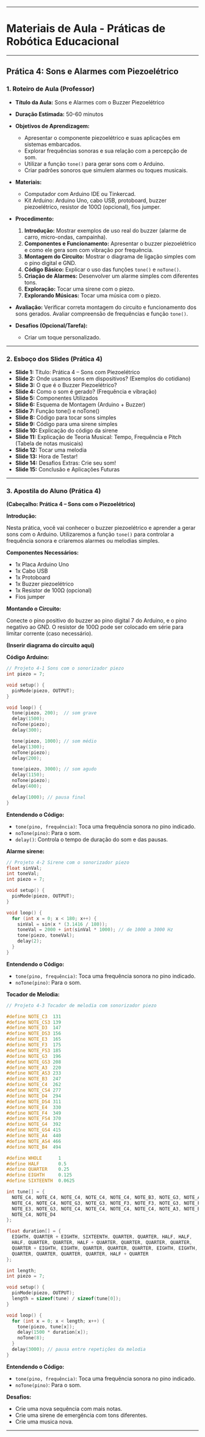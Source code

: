 
---

# Materiais de Aula - Práticas de Robótica Educacional

---

## Prática 4: Sons e Alarmes com Piezoelétrico

### 1. Roteiro de Aula (Professor)

* **Título da Aula:** Sons e Alarmes com o Buzzer Piezoelétrico
* **Duração Estimada:** 50-60 minutos
* **Objetivos de Aprendizagem:**

  * Apresentar o componente piezoelétrico e suas aplicações em sistemas embarcados.
  * Explorar frequências sonoras e sua relação com a percepção de som.
  * Utilizar a função `tone()` para gerar sons com o Arduino.
  * Criar padrões sonoros que simulem alarmes ou toques musicais.
* **Materiais:**

  * Computador com Arduino IDE ou Tinkercad.
  * Kit Arduino: Arduino Uno, cabo USB, protoboard, buzzer piezoelétrico, resistor de 100Ω (opcional), fios jumper.
* **Procedimento:**

  1. **Introdução:** Mostrar exemplos de uso real do buzzer (alarme de carro, micro-ondas, campainha).
  2. **Componentes e Funcionamento:** Apresentar o buzzer piezoelétrico e como ele gera som com vibração por frequência.
  3. **Montagem do Circuito:** Mostrar o diagrama de ligação simples com o pino digital e GND.
  4. **Código Básico:** Explicar o uso das funções `tone()` e `noTone()`.
  5. **Criação de Alarmes:** Desenvolver um alarme simples com diferentes tons.
  6. **Exploração:** Tocar uma sirene com o piezo.
  7. **Explorando Músicas:** Tocar uma música com o piezo.
* **Avaliação:** Verificar correta montagem do circuito e funcionamento dos sons gerados. Avaliar compreensão de frequências e função `tone()`.
* **Desafios (Opcional/Tarefa):**

  * Criar um toque personalizado.

---

### 2. Esboço dos Slides (Prática 4)

* **Slide 1:** Título: Prática 4 – Sons com Piezoelétrico
* **Slide 2:** Onde usamos sons em dispositivos? (Exemplos do cotidiano)
* **Slide 3:** O que é o Buzzer Piezoelétrico?
* **Slide 4:** Como o som é gerado? (Frequência e vibração)
* **Slide 5:** Componentes Utilizados
* **Slide 6:** Esquema de Montagem (Arduino + Buzzer)
* **Slide 7:** Função tone() e noTone()
* **Slide 8:** Código para tocar sons simples
* **Slide 9:** Código para uma sirene simples
* **Slide 10:** Explicação do código da sirene
* **Slide 11:** Explicação de Teoria Musical: Tempo, Frequência e Pitch (Tabela de notas musicais)
* **Slide 12:** Tocar uma melodia
* **Slide 13:** Hora de Testar!
* **Slide 14:** Desafios Extras: Crie seu som!
* **Slide 15:** Conclusão e Aplicações Futuras

---

### 3. Apostila do Aluno (Prática 4)

**(Cabeçalho: Prática 4 – Sons com o Piezoelétrico)**

**Introdução:**

Nesta prática, você vai conhecer o buzzer piezoelétrico e aprender a gerar sons com o Arduino. Utilizaremos a função `tone()` para controlar a frequência sonora e criaremos alarmes ou melodias simples.

**Componentes Necessários:**

* 1x Placa Arduino Uno
* 1x Cabo USB
* 1x Protoboard
* 1x Buzzer piezoelétrico
* 1x Resistor de 100Ω (opcional)
* Fios jumper

**Montando o Circuito:**

Conecte o pino positivo do buzzer ao pino digital 7 do Arduino, e o pino negativo ao GND. O resistor de 100Ω pode ser colocado em série para limitar corrente (caso necessário).

**(Inserir diagrama do circuito aqui)**

**Código Arduino:**

```cpp
// Projeto 4-1 Sons com o sonorizador piezo
int piezo = 7;

void setup() {
  pinMode(piezo, OUTPUT);
}

void loop() {
  tone(piezo, 200);  // som grave
  delay(1500);
  noTone(piezo);
  delay(300);

  tone(piezo, 1000); // som médio
  delay(1300);
  noTone(piezo);
  delay(200);

  tone(piezo, 3000); // som agudo
  delay(1150);
  noTone(piezo);
  delay(400);

  delay(1000); // pausa final
}
```

**Entendendo o Código:**

* `tone(pino, frequência)`: Toca uma frequência sonora no pino indicado.
* `noTone(pino)`: Para o som.
* `delay()`: Controla o tempo de duração do som e das pausas.

**Alarme sirene:**

```cpp
// Projeto 4-2 Sirene com o sonorizador piezo
float sinVal;
int toneVal;
int piezo = 7;

void setup() {
  pinMode(piezo, OUTPUT);
}

void loop() {
  for (int x = 0; x < 180; x++) {
    sinVal = sin(x * (3.1416 / 180));
    toneVal = 2000 + int(sinVal * 1000); // de 1000 a 3000 Hz
    tone(piezo, toneVal);
    delay(2);
  }
}
```
**Entendendo o Código:**

* `tone(pino, frequência)`: Toca uma frequência sonora no pino indicado.
* `noTone(pino)`: Para o som.

**Tocador de Melodia:**

```cpp
// Projeto 4-3 Tocador de melodia com sonorizador piezo

#define NOTE_C3  131
#define NOTE_CS3 139
#define NOTE_D3  147
#define NOTE_DS3 156
#define NOTE_E3  165
#define NOTE_F3  175
#define NOTE_FS3 185
#define NOTE_G3  196
#define NOTE_GS3 208
#define NOTE_A3  220
#define NOTE_AS3 233
#define NOTE_B3  247
#define NOTE_C4  262
#define NOTE_CS4 277
#define NOTE_D4  294
#define NOTE_DS4 311
#define NOTE_E4  330
#define NOTE_F4  349
#define NOTE_FS4 370
#define NOTE_G4  392
#define NOTE_GS4 415
#define NOTE_A4  440
#define NOTE_AS4 466
#define NOTE_B4  494

#define WHOLE      1
#define HALF       0.5
#define QUARTER    0.25
#define EIGHTH     0.125
#define SIXTEENTH  0.0625

int tune[] = {
  NOTE_C4, NOTE_C4, NOTE_C4, NOTE_C4, NOTE_C4, NOTE_B3, NOTE_G3, NOTE_A3,
  NOTE_C4, NOTE_C4, NOTE_G3, NOTE_G3, NOTE_F3, NOTE_F3, NOTE_G3, NOTE_F3,
  NOTE_E3, NOTE_G3, NOTE_C4, NOTE_C4, NOTE_C4, NOTE_C4, NOTE_A3, NOTE_B3,
  NOTE_C4, NOTE_D4
};

float duration[] = {
  EIGHTH, QUARTER + EIGHTH, SIXTEENTH, QUARTER, QUARTER, HALF, HALF,
  HALF, QUARTER, QUARTER, HALF + QUARTER, QUARTER, QUARTER, QUARTER,
  QUARTER + EIGHTH, EIGHTH, QUARTER, QUARTER, QUARTER, EIGHTH, EIGHTH,
  QUARTER, QUARTER, QUARTER, QUARTER, HALF + QUARTER
};

int length;
int piezo = 7;

void setup() {
  pinMode(piezo, OUTPUT);
  length = sizeof(tune) / sizeof(tune[0]);
}

void loop() {
  for (int x = 0; x < length; x++) {
    tone(piezo, tune[x]);
    delay(1500 * duration[x]);
    noTone(8);
  }
  delay(3000); // pausa entre repetições da melodia
}
```
**Entendendo o Código:**

* `tone(pino, frequência)`: Toca uma frequência sonora no pino indicado.
* `noTone(pino)`: Para o som.

**Desafios:**

* Crie uma nova sequência com mais notas.
* Crie uma sirene de emergência com tons diferentes.
* Crie uma musica nova.

---
